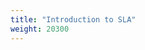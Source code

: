 ```yaml
---
title: "Introduction to SLA"
weight: 20300
---
```


<div data-service="YouTube" data-id="o2HhCPNcCmM" data-autoscale></div>
